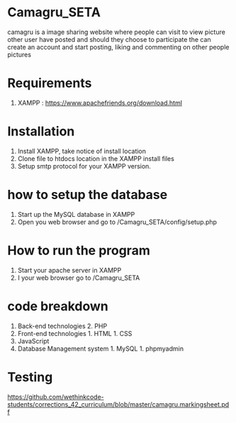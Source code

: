 # Camagru_SETA

camagru is a image sharing website where people can visit to view picture other user have posted and should they choose to participate the can create an account and start posting, liking and commenting on other people pictures

# Requirements
  1. XAMPP : https://www.apachefriends.org/download.html

# Installation
  1. Install XAMPP, take notice of install location
  1. Clone file to htdocs location in the XAMPP install files
  1. Setup smtp protocol for your XAMPP version.

# how to setup the database
  1. Start up the MySQL database in XAMPP
  1. Open you web browser and go to <your localhost address>/Camagru_SETA/config/setup.php

# How to run the program
  1. Start your apache server in XAMPP
  1. I your web browser go to <your localhost address>/Camagru_SETA

# code breakdown
  1. Back-end technologies
    2. PHP
  1. Front-end technologies
    1. HTML
    1. CSS
  1. JavaScript
  1. Database Management system
    1. MySQL
    1. phpmyadmin

# Testing 
https://github.com/wethinkcode-students/corrections_42_curriculum/blob/master/camagru.markingsheet.pdf
